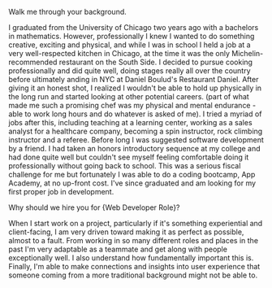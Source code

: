 Walk me through your background.  

  I graduated from the University of Chicago two years ago with a bachelors in mathematics.  However, professionally I knew I wanted to do something creative, exciting and physical, and while I was in school I held a job at a very well-respected kitchen in Chicago, at the time it was the only Michelin-recommended restaurant on the South Side.  I decided to pursue cooking professionally and did quite well, doing stages really all over the country before ultimately anding in NYC at Daniel Boulud's Restaurant Daniel.  After giving it an honest shot, I realized I wouldn't be able to hold up physically in the long run and started looking at other potential careers.  (part of what made me such a promising chef was my physical and mental endurance - able to work long hours and do whatever is asked of me).  I tried a myriad of jobs after this, including teaching at a learning center, working as a sales analyst for a healthcare company, becoming a spin instructor, rock climbing instructor and a referee.  Before long I was suggested software development by a friend.  I had taken an honors introductory sequence at my college and had done quite well but couldn't see myself feeling comfortable doing it professionally without going back to school.  This was a serious fiscal challenge for me but fortunately I was able to do a coding bootcamp, App Academy, at no up-front cost.  I've since graduated and am looking for my first proper job in development.  

Why should we hire you for {Web Developer Role}?

  When I start work on a project, particularly if it's something experiential and client-facing, I am very driven toward making it as perfect as possible, almost to a fault.  From working in so many different roles and places in the past I'm very adaptable as a teammate and get along with people exceptionally well.  I also understand how fundamentally important this is.  Finally, I'm able to make connections and insights into user experience that someone coming from a more traditional background might not be able to.  
